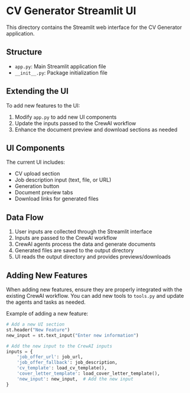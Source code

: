 # CV Generator Streamlit UI

This directory contains the Streamlit web interface for the CV Generator application.

## Structure

- `app.py`: Main Streamlit application file
- `__init__.py`: Package initialization file

## Extending the UI

To add new features to the UI:

1. Modify `app.py` to add new UI components
2. Update the inputs passed to the CrewAI workflow
3. Enhance the document preview and download sections as needed

## UI Components

The current UI includes:

- CV upload section
- Job description input (text, file, or URL)
- Generation button
- Document preview tabs
- Download links for generated files

## Data Flow

1. User inputs are collected through the Streamlit interface
2. Inputs are passed to the CrewAI workflow
3. CrewAI agents process the data and generate documents
4. Generated files are saved to the output directory
5. UI reads the output directory and provides previews/downloads

## Adding New Features

When adding new features, ensure they are properly integrated with the existing CrewAI workflow. You can add new tools to `tools.py` and update the agents and tasks as needed.

Example of adding a new feature:

```python
# Add a new UI section
st.header("New Feature")
new_input = st.text_input("Enter new information")

# Add the new input to the CrewAI inputs
inputs = {
    'job_offer_url': job_url,
    'job_offer_fallback': job_description,
    'cv_template': load_cv_template(),
    'cover_letter_template': load_cover_letter_template(),
    'new_input': new_input,  # Add the new input
}
```
